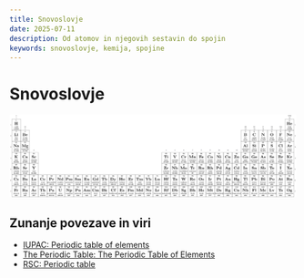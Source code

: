 ```yaml
---
title: Snovoslovje
date: 2025-07-11
description: Od atomov in njegovih sestavin do spojin
keywords: snovoslovje, kemija, spojine
---
```


# Snovoslovje

![Periodni sistem elementov](/images/knjiznica/naravoslovje/periodni_sistem_elementov.svg)

## Zunanje povezave in viri

- [IUPAC: Periodic table of elements](https://iupac.org/what-we-do/periodic-table-of-elements/)
- [The Periodic Table: The Periodic Table of Elements](https://www.periodictable.co.za/)
- [RSC: Periodic table](https://www.rsc.org/periodic-table/)
